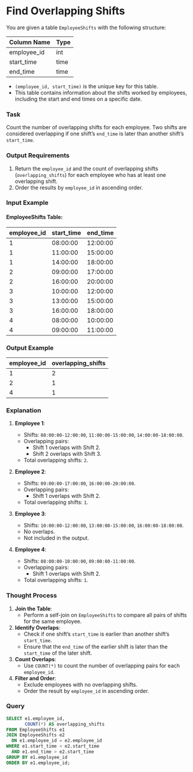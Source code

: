 # Find Overlapping Shifts

You are given a table `EmployeeShifts` with the following structure:

| Column Name  | Type |
|--------------|------|
| employee_id  | int  |
| start_time   | time |
| end_time     | time |

- `(employee_id, start_time)` is the unique key for this table.
- This table contains information about the shifts worked by employees, including the start and end times on a specific date.

### Task
Count the number of overlapping shifts for each employee. Two shifts are considered overlapping if one shift’s `end_time` is later than another shift’s `start_time`.

### Output Requirements
1. Return the `employee_id` and the count of overlapping shifts (`overlapping_shifts`) for each employee who has at least one overlapping shift.
2. Order the results by `employee_id` in ascending order.

### Input Example
#### EmployeeShifts Table:

| employee_id | start_time | end_time   |
|-------------|------------|------------|
| 1           | 08:00:00   | 12:00:00   |
| 1           | 11:00:00   | 15:00:00   |
| 1           | 14:00:00   | 18:00:00   |
| 2           | 09:00:00   | 17:00:00   |
| 2           | 16:00:00   | 20:00:00   |
| 3           | 10:00:00   | 12:00:00   |
| 3           | 13:00:00   | 15:00:00   |
| 3           | 16:00:00   | 18:00:00   |
| 4           | 08:00:00   | 10:00:00   |
| 4           | 09:00:00   | 11:00:00   |

### Output Example

| employee_id | overlapping_shifts |
|-------------|--------------------|
| 1           | 2                  |
| 2           | 1                  |
| 4           | 1                  |

### Explanation

1. **Employee 1**:
   - Shifts: `08:00:00-12:00:00`, `11:00:00-15:00:00`, `14:00:00-18:00:00`.
   - Overlapping pairs:
     - Shift 1 overlaps with Shift 2.
     - Shift 2 overlaps with Shift 3.
   - Total overlapping shifts: `2`.

2. **Employee 2**:
   - Shifts: `09:00:00-17:00:00`, `16:00:00-20:00:00`.
   - Overlapping pairs:
     - Shift 1 overlaps with Shift 2.
   - Total overlapping shifts: `1`.

3. **Employee 3**:
   - Shifts: `10:00:00-12:00:00`, `13:00:00-15:00:00`, `16:00:00-18:00:00`.
   - No overlaps.
   - Not included in the output.

4. **Employee 4**:
   - Shifts: `08:00:00-10:00:00`, `09:00:00-11:00:00`.
   - Overlapping pairs:
     - Shift 1 overlaps with Shift 2.
   - Total overlapping shifts: `1`.

### Thought Process
1. **Join the Table**:
   - Perform a self-join on `EmployeeShifts` to compare all pairs of shifts for the same employee.
2. **Identify Overlaps**:
   - Check if one shift’s `start_time` is earlier than another shift’s `start_time`.
   - Ensure that the `end_time` of the earlier shift is later than the `start_time` of the later shift.
3. **Count Overlaps**:
   - Use `COUNT(*)` to count the number of overlapping pairs for each `employee_id`.
4. **Filter and Order**:
   - Exclude employees with no overlapping shifts.
   - Order the result by `employee_id` in ascending order.

### Query
```sql
SELECT e1.employee_id,
       COUNT(*) AS overlapping_shifts
FROM EmployeeShifts e1
JOIN EmployeeShifts e2
  ON e1.employee_id = e2.employee_id
WHERE e1.start_time < e2.start_time
  AND e1.end_time > e2.start_time
GROUP BY e1.employee_id
ORDER BY e1.employee_id;

